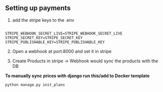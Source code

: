 ## Setting up payments

1. add the stripe keys to the .env

```.env

STRIPE_WEBHOOK_SECRET_LIVE=STRIPE_WEBHOOK_SECRET_LIVE
STRIPE_SECRET_KEY=STRIPE_SECRET_KEY
STRIPE_PUBLISHABLE_KEY=STRIPE_PUBLISHABLE_KEY

```
<!-- TODO: add a script to seed the plans in db  -->

2. Open a webhook at port:8000 and set it in stripe

3. Create Products in stripe -> Webhook would sync the products with the DB


**To manually sync prices with django run this/add to Docker template**

```
python manage.py init_plans

```
